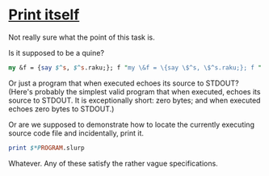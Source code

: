 [1]: https://rosettacode.org/wiki/Print_itself

# [Print itself][1]

Not really sure what the point of this task is.



Is it supposed to be a quine?

```perl
my &f = {say $^s, $^s.raku;}; f "my \&f = \{say \$^s, \$^s.raku;}; f "
```


Or just a program that when executed echoes its source to STDOUT? (Here's probably the simplest valid program that when executed, echoes its source to STDOUT. It is exceptionally short: zero bytes; and when executed echoes zero bytes to STDOUT.)



Or are we supposed to demonstrate how to locate the currently executing source code file and incidentally, print it.

```perl
print $*PROGRAM.slurp
```


Whatever. Any of these satisfy the rather vague specifications.

